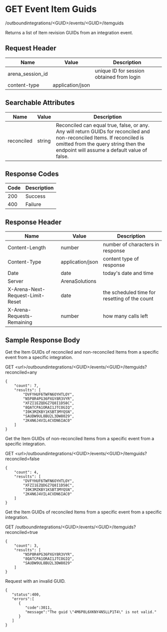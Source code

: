 # GET Event Item Guids
/outboundintegrations/&lt;GUID&gt;/events/&lt;GUID&gt;/itemguids

Returns a list of Item revision GUIDs from an integration event.

## Request Header

| Name<br> | Value<br> | Description<br> |
|  --- |  --- |  --- | 
| arena_session_id<br> |   | unique ID for session obtained from login<br> |
| content-type<br> | application/json<br> |   |

## Searchable Attributes

| Name<br> | Value<br> | Description<br> |
|  --- |  --- |  --- | 
| reconciled<br> | string<br> | Reconciled can equal true, false, or any. Any will return GUIDs for reconciled and non-reconciled Items. If reconciled is omitted from the query string then the endpoint will assume a default value of false.<br> |

## Response Codes

| Code<br> | Description<br> |
|  --- |  --- | 
| 200<br> | Success<br> |
| 400<br> | Failure<br> |

## Response Header

| Name<br> | Value<br> | Description<br> |
|  --- |  --- |  --- | 
| Content-Length<br> | number<br> | number of characters in response<br> |
| Content-Type<br> | application/json<br> | content type of response<br> |
| Date<br> | date<br> | today's date and time<br> |
| Server<br> | ArenaSolutions<br> |   |
| X-Arena-Next-Request-Limit-Reset<br> | date<br> | the scheduled time for resetting of the count<br> |
| X-Arena-Requests-Remaining<br> | number<br> | how many calls left<br> |

## Sample Response Body
Get the Item GUIDs of reconciled and non-reconciled Items from a specific event from a specific integration.

GET &lt;url&gt;/outboundintegrations/&lt;GUID&gt;/events/&lt;GUID&gt;/itemguids?reconciled=any

```
{
    "count": 7,
    "results": [
        "DVFYHUF6TWFN6OYHTLOY",
        "N5P8R4PG36PXGY8R3VYR",
        "XFZI1EZQDGZ7Q8I1D58C",
        "8QATCPA1ORAI1JTCOGIQ",
        "I0K3MZKBY1KSBT3MYQSN",
        "SAUDW9UL8BU2L3DW8029",
        "2K4N6J4VIL4CVDN6IAC0"
    ]
}       
```
Get the Item GUIDs of non-reconciled Items from a specific event from a specific integration.

GET &lt;url&gt;/outboundintegrations/&lt;GUID&gt;/events/&lt;GUID&gt;/itemguids?reconciled=false

```
{
    "count": 4,
    "results": [
        "DVFYHUF6TWFN6OYHTLOY",
        "XFZI1EZQDGZ7Q8I1D58C",
        "I0K3MZKBY1KSBT3MYQSN",
        "2K4N6J4VIL4CVDN6IAC0"
    ]
}   
```
Get the Item GUIDs of reconciled Items from a specific event from a specific integration.

GET /outboundintegrations/&lt;GUID&gt;/events/&lt;GUID&gt;/itemguids?reconciled=true

```
{
    "count": 3,
    "results": [
        "N5P8R4PG36PXGY8R3VYR",
        "8QATCPA1ORAI1JTCOGIQ",
        "SAUDW9UL8BU2L3DW8029"
    ]
}  
```
Request with an invalid GUID.

```
{  
   "status":400,
   "errors":[  
      {  
         "code":3011,
         "message":"The guid \"4M6P8L6XKNY4N5LLP1T4\" is not valid."
      }
   ]
}
```
